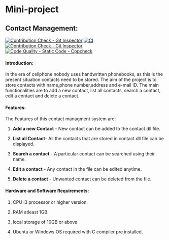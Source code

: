 # Mini-project

## Contact Management:
[![Contribution Check - Git Inspector](https://github.com/Shobzy/SDLC_03_ALCHEMIST/actions/workflows/git_inscpector.yml/badge.svg)](https://github.com/Shobzy/SDLC_03_ALCHEMIST/actions/workflows/git_inscpector.yml)
[![CI](https://github.com/Raghavendraam219/mini-project/actions/workflows/main.yml/badge.svg)](https://github.com/Raghavendraam219/mini-project/actions/workflows/main.yml)
[![Contribution Check - Git Inspector](https://github.com/Raghavendraam219/mini-project/actions/workflows/git_inscpector.yml/badge.svg)](https://github.com/Raghavendraam219/mini-project/actions/workflows/git_inscpector.yml)
[![Code Quality - Static Code - Cppcheck](https://github.com/Raghavendraam219/mini-project/actions/workflows/Cpp_check.yml/badge.svg)](https://github.com/Raghavendraam219/mini-project/actions/workflows/Cpp_check.yml)


#### Introduction:
In the era of cellphone nobody uses handwritten phonebooks, as this is the present situation contacts need to be stored.
The aim of the project is to store contacts with name,phone number,address and e-mail ID.
The main functionalities are to add a new contact, list all contacts, search a contact, edit a contact and 
delete a contact.

#### Features:

The Features of this contact managment system are:

1. **Add a new Contact** - New contact can be added to the contact.dll file.

2. **List all Contact**- All the contacts that are stored in contact.dll file can be displayed.

3. **Search a contact** - A particular contact can be searched using their name.

4. **Edit a contact** - Any contact in the file can be edited anytime.

5. **Delete a contact** - Unwanted contact can be deleted from the file.

#### Hardware and Software Requirements:

1. CPU i3 processor or higher version.

2. RAM atleast 1GB.

3. local storage of 10GB or above

4. Ubuntu or Windows OS required with C compiler pre installed.
